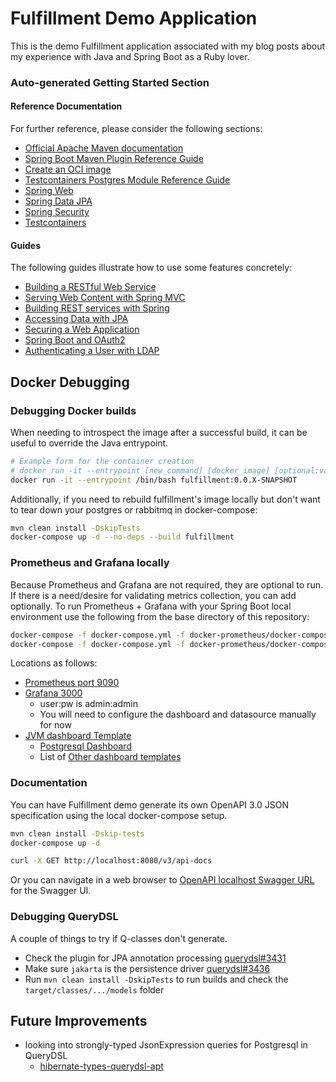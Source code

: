 # Fulfillment Demo Application

This is the demo Fulfillment application associated with my blog posts about my experience with Java and Spring Boot as a Ruby lover.

### Auto-generated Getting Started Section

#### Reference Documentation
For further reference, please consider the following sections:

* [Official Apache Maven documentation](https://maven.apache.org/guides/index.html)
* [Spring Boot Maven Plugin Reference Guide](https://docs.spring.io/spring-boot/docs/2.4.0/maven-plugin/reference/html/)
* [Create an OCI image](https://docs.spring.io/spring-boot/docs/2.4.0/maven-plugin/reference/html/#build-image)
* [Testcontainers Postgres Module Reference Guide](https://www.testcontainers.org/modules/databases/postgres/)
* [Spring Web](https://docs.spring.io/spring-boot/docs/2.4.0/reference/htmlsingle/#boot-features-developing-web-applications)
* [Spring Data JPA](https://docs.spring.io/spring-boot/docs/2.4.0/reference/htmlsingle/#boot-features-jpa-and-spring-data)
* [Spring Security](https://docs.spring.io/spring-boot/docs/2.4.0/reference/htmlsingle/#boot-features-security)
* [Testcontainers](https://www.testcontainers.org/)

#### Guides
The following guides illustrate how to use some features concretely:

* [Building a RESTful Web Service](https://spring.io/guides/gs/rest-service/)
* [Serving Web Content with Spring MVC](https://spring.io/guides/gs/serving-web-content/)
* [Building REST services with Spring](https://spring.io/guides/tutorials/bookmarks/)
* [Accessing Data with JPA](https://spring.io/guides/gs/accessing-data-jpa/)
* [Securing a Web Application](https://spring.io/guides/gs/securing-web/)
* [Spring Boot and OAuth2](https://spring.io/guides/tutorials/spring-boot-oauth2/)
* [Authenticating a User with LDAP](https://spring.io/guides/gs/authenticating-ldap/)

## Docker Debugging

### Debugging Docker builds
When needing to introspect the image after a successful build, it can be useful to override the Java entrypoint.

```bash
# Example form for the container creation
# docker run -it --entrypoint [new_command] [docker_image] [optional:value]
docker run -it --entrypoint /bin/bash fulfillment:0.0.X-SNAPSHOT
```

Additionally, if you need to rebuild fulfillment's image locally but don't want to
tear down your postgres or rabbitmq in docker-compose:

```bash
mvn clean install -DskipTests
docker-compose up -d --no-deps --build fulfillment
```

### Prometheus and Grafana locally
Because Prometheus and Grafana are not required, they are optional to run.
If there is a need/desire for validating metrics collection, you can add optionally.
To run Prometheus + Grafana with your Spring Boot local environment use the following from
the base directory of this repository:
```bash
docker-compose -f docker-compose.yml -f docker-prometheus/docker-compose.yml up -d
docker-compose -f docker-compose.yml -f docker-prometheus/docker-compose.yml ps
```
Locations as follows:
- [Prometheus port 9090](http://localhost:9090)
- [Grafana 3000](http://localhost:3000)
    - user:pw is admin:admin
    - You will need to configure the dashboard and datasource manually for now
- [JVM dashboard Template](https://grafana.com/grafana/dashboards/4701)
    - [Postgresql Dashboard](https://grafana.com/grafana/dashboards/9628)
    - List of [Other dashboard templates](https://grafana.com/grafana/dashboards)

### Documentation
You can have Fulfillment demo generate its own OpenAPI 3.0 JSON specification using the local docker-compose setup.

```bash
mvn clean install -Dskip-tests
docker-compose up -d

curl -X GET http://localhost:8080/v3/api-docs
```
Or you can navigate in a web browser to 
[OpenAPI localhost Swagger URL](http://localhost:8080/swagger-ui/index.html?configUrl=/v3/api-docs/swagger-config) for the Swagger UI.

### Debugging QueryDSL

A couple of things to try if Q-classes don't generate.

* Check the plugin for JPA annotation processing [querydsl#3431](https://github.com/querydsl/querydsl/issues/3431)
* Make sure `jakarta` is the persistence driver [querydsl#3436](https://github.com/querydsl/querydsl/issues/3436)
* Run `mvn clean install -DskipTests` to run builds and check the `target/classes/.../models` folder

## Future Improvements

* looking into strongly-typed JsonExpression queries for Postgresql in QueryDSL
  * [hibernate-types-querydsl-apt](https://github.com/jwgmeligmeyling/hibernate-types-querydsl-apt)
